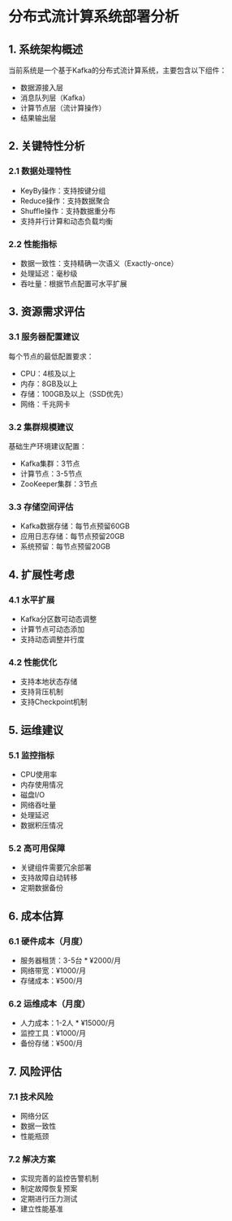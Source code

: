 # 分布式流计算系统部署分析

## 1. 系统架构概述

当前系统是一个基于Kafka的分布式流计算系统，主要包含以下组件：
- 数据源接入层
- 消息队列层（Kafka）
- 计算节点层（流计算操作）
- 结果输出层

## 2. 关键特性分析

### 2.1 数据处理特性
- KeyBy操作：支持按键分组
- Reduce操作：支持数据聚合
- Shuffle操作：支持数据重分布
- 支持并行计算和动态负载均衡

### 2.2 性能指标
- 数据一致性：支持精确一次语义（Exactly-once）
- 处理延迟：毫秒级
- 吞吐量：根据节点配置可水平扩展

## 3. 资源需求评估

### 3.1 服务器配置建议
每个节点的最低配置要求：
- CPU：4核及以上
- 内存：8GB及以上
- 存储：100GB及以上（SSD优先）
- 网络：千兆网卡

### 3.2 集群规模建议
基础生产环境建议配置：
- Kafka集群：3节点
- 计算节点：3-5节点
- ZooKeeper集群：3节点

### 3.3 存储空间评估
- Kafka数据存储：每节点预留60GB
- 应用日志存储：每节点预留20GB
- 系统预留：每节点预留20GB

## 4. 扩展性考虑

### 4.1 水平扩展
- Kafka分区数可动态调整
- 计算节点可动态添加
- 支持动态调整并行度

### 4.2 性能优化
- 支持本地状态存储
- 支持背压机制
- 支持Checkpoint机制

## 5. 运维建议

### 5.1 监控指标
- CPU使用率
- 内存使用情况
- 磁盘I/O
- 网络吞吐量
- 处理延迟
- 数据积压情况

### 5.2 高可用保障
- 关键组件需要冗余部署
- 支持故障自动转移
- 定期数据备份

## 6. 成本估算

### 6.1 硬件成本（月度）
- 服务器租赁：3-5台 * ¥2000/月
- 网络带宽：¥1000/月
- 存储成本：¥500/月

### 6.2 运维成本（月度）
- 人力成本：1-2人 * ¥15000/月
- 监控工具：¥1000/月
- 备份存储：¥500/月

## 7. 风险评估

### 7.1 技术风险
- 网络分区
- 数据一致性
- 性能瓶颈

### 7.2 解决方案
- 实现完善的监控告警机制
- 制定故障恢复预案
- 定期进行压力测试
- 建立性能基准